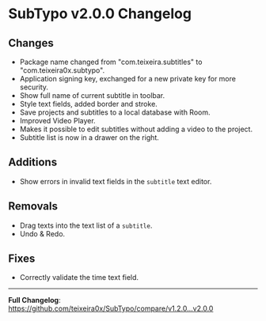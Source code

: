 # SubTypo v2.0.0 Changelog

## Changes
- Package name changed from "com.teixeira.subtitles" to "com.teixeira0x.subtypo".
- Application signing key, exchanged for a new private key for more security.
- Show full name of current subtitle in toolbar.
- Style text fields, added border and stroke.
- Save projects and subtitles to a local database with Room.
- Improved Video Player.
- Makes it possible to edit subtitles without adding a video to the project.
- Subtitle list is now in a drawer on the right.

## Additions
- Show errors in invalid text fields in the `subtitle` text editor. 

## Removals
- Drag texts into the text list of a `subtitle`.
- Undo & Redo.

## Fixes
- Correctly validate the time text field.

<hr/>

**Full Changelog**: https://github.com/teixeira0x/SubTypo/compare/v1.2.0...v2.0.0
